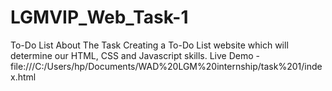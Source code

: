 # LGMVIP_Web_Task-1

To-Do List
About The Task
Creating a To-Do List website which will determine our HTML, CSS and Javascript skills.
Live Demo -
file:///C:/Users/hp/Documents/WAD%20LGM%20internship/task%201/index.html
